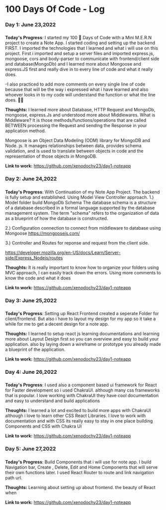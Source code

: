 # 100 Days Of Code - Log

### Day 1: June 23,2022  
##### 

**Today's Progress**:  I started my 100 🦾 Days of Code with a Mini M.E.R.N project to create a Note App. I started coding and setting up the backend FIRST. I imported the technologies that I learned and what i will use on this project. First i imported and setup a server files and imported express.js, mongoose, cors and body-parser to communicate with frontend/client side and database(MongoDb) and I learned more about Mongoose and express.JS first and really dive in to every line of code and what it really does. 

-I also practiced to add more comments on every single line of code because that will be the way i expressed what i have learned and also whoever looks in to my code will understand the function or what the line does. 👌🏾

**Thoughts:** 
I learned more about Database, HTTP Request and MongoDb, mongoose, express.Js and understood more about Middlewares. 
What is Middleware? It is those methods/functions/operations that are called BETWEEN processing the Request and sending the Response in your application method.

Mongoose is an Object Data Modeling (ODM) library for MongoDB and Node. js. It manages relationships between data, provides schema validation, and is used to translate between objects in code and the representation of those objects in MongoDB.


 
**Link to work:**  https://github.com/xenodochy23/day1-noteapp

### Day 2: June 24,2022 
##### 

**Today's Progress**: With Continuation of my Note App Project. The backend is fully setup and established. Using Model View Controller approach. 
1.) Model folder build MongoDb Schema 
The database schema is a structure of a database described in a formal language supported by the database management system. The term "schema" refers to the organization of data as a blueprint of how the database is constructed. 

2.) Configuration connection to connect from middleware to database using Mongoose 
https://mongoosejs.com/

3.) Controller and Routes for reponse and request from the client side.

https://developer.mozilla.org/en-US/docs/Learn/Server-side/Express_Nodejs/routes

**Thoughts:** 
It is really important to know how to organize your folders using MVC approach,  I can easily track down the errors.
Using more comments to know the code and what it does 


**Link to work:** 
https://github.com/xenodochy23/day1-noteapp

### Day 3: June 25,2022 
##### 

**Today's Progress**: Setting up React Frontend created a seperate Folder for client/frontend. But also i have to layout my design for my app so it take a while for me to get a decent design for a note app. 

**Thoughts:** 
I learned to setup react js learning documentations and learning more about Layout Design first so you can overview and easy to build your application. also by laying down a wireframe or prototype you already made a blueprint of the application.

**Link to work:** 
https://github.com/xenodochy23/day1-noteapp

### Day 4: June 26,2022 
##### 

**Today's Progress**:  I used also a component based ui framework for React for Faster development so i used ChakraUI. although many css frameworks that is popular. I love working with ChakraUI they have cool documentation and easy to understand and build applications 

**Thoughts:** 
I learned a lot and excited to build more apps with ChakraUI although i love to learn other CSS React Libraries. I love to work with documentation and with CSS its really easy to stay in one place building Components and CSS with Chakra UI

**Link to work:** 
https://github.com/xenodochy23/day1-noteapp

### Day 5: June 27,2022 
##### 

**Today's Progress**: Build Components that i will use for note app. I build Navigation bar, Create , Delete, Edit and Home Components that will serve their own functions later. I used React Router to route and link navigation path url.

**Thoughts:** 
Learning about setting up about frontend. the beauty of React when 

**Link to work:** 
https://github.com/xenodochy23/day1-noteapp



